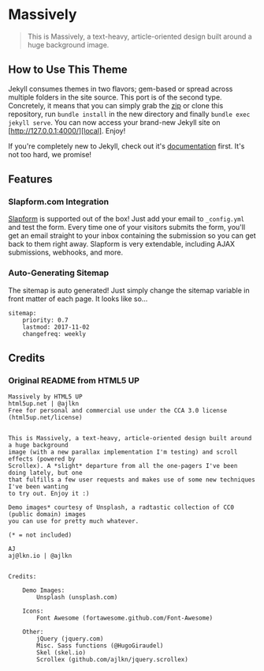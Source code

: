 # Massively
> This is Massively, a text-heavy, article-oriented design built around a huge background
image.

## How to Use This Theme
Jekyll consumes themes in two flavors; gem-based or spread across multiple folders
in the site source. This port is of the second type. Concretely, it means that you
can simply grab the [zip][zip] or clone this repository, run `bundle install`
in the new directory and finally `bundle exec jekyll serve`.
You can now access your brand-new Jekyll site on [http://127.0.0.1:4000/][local].
Enjoy!

If you're completely new to Jekyll, check out it's [documentation][jekyll] first.
It's not too hard, we promise!

[zip]: https://github.com/iwiedenm/jekyll-theme-massively-src/archive/master.zip
[local]: http://127.0.0.1:4000/
[jekyll]: https://jekyllrb.com/

## Features

### Slapform.com Integration
[Slapform](https://slapform.com) is supported out of the box! Just add your email to ```_config.yml``` and test the form.
Every time one of your visitors submits the form, you'll get an email straight to your inbox containing the submission so you can get back to them right away. Slapform is very extendable, including AJAX submissions, webhooks, and more.

### Auto-Generating Sitemap
The sitemap is auto generated! Just simply change the sitemap variable in front matter of each page. It looks like so...
```
sitemap:
    priority: 0.7
    lastmod: 2017-11-02
    changefreq: weekly
```

## Credits
### Original README from HTML5 UP
```
Massively by HTML5 UP
html5up.net | @ajlkn
Free for personal and commercial use under the CCA 3.0 license (html5up.net/license)


This is Massively, a text-heavy, article-oriented design built around a huge background
image (with a new parallax implementation I'm testing) and scroll effects (powered by
Scrollex). A *slight* departure from all the one-pagers I've been doing lately, but one
that fulfills a few user requests and makes use of some new techniques I've been wanting
to try out. Enjoy it :)

Demo images* courtesy of Unsplash, a radtastic collection of CC0 (public domain) images
you can use for pretty much whatever.

(* = not included)

AJ
aj@lkn.io | @ajlkn


Credits:

	Demo Images:
		Unsplash (unsplash.com)

	Icons:
		Font Awesome (fortawesome.github.com/Font-Awesome)

	Other:
		jQuery (jquery.com)
		Misc. Sass functions (@HugoGiraudel)
		Skel (skel.io)
		Scrollex (github.com/ajlkn/jquery.scrollex)
```
